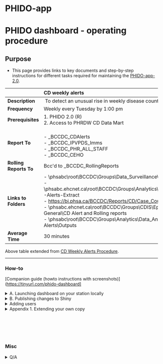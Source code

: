 # PHIDO-app


# PHIDO dashboard - operating procedure 


## Purpose

- This page provides links to key documents and step-by-step instructions for different tasks required for maintaining the [PHIDO-app-2.0](https://bccdc.shinyapps.io/PHIDO/).
 
| |  CD weekly alerts | PHIDO-app 2.0 |
| :-- | :--  | :-- |
| **Description** |​ To detect an unusual rise in weekly disease counts based on their temporal and cyclical trends.​ | To enable interactive explorations of alerts (sort, etc.) |
| **​Frequency** | Weekly every Tuesday by 1:00 pm​   | N/A |
| **​Prerequisites** | 1. PHIDO 2.0 (R) <br> 2. Access to PHRDW CD Data Mart | Same |
| ​**Report To** |   <br>- _BCCDC_CDAlerts <br>- _BCCDC_IPVPDS_Imms <br>- _BCCDC_PHR_ALL_STAFF <br>- _BCCDC_CEHO | Users from the same mailing lists |
| **Rolling Reports To** | Bcc'd to _BCCDC_RollingReports | N/A |
| **​Links to Folders** | - \\phsabc\root\BCCDC\Groups\Data_Surveillance\PHRDW\CD\Alerts\csv_output <br>- \\phsabc.ehcnet.ca\root\BCCDC\Groups\Analytics\Data_Analysts\Reports_Scripts\Reporting\CD-Alerts-Extract <br>- https://bi.phsa.ca/BCCDC/Reports/CD/Case_Count_Reports  <br>- \\phsabc.ehcnet.ca\root\BCCDC\Groups\CDIS\Epidemiology\epid\CD\1. SURVEILLANCE - General\CD Alert and Rolling reports <br>- \\phsabc\root\BCCDC\Groups\Analytics\Data_Analysts\Reports_Scripts\Reporting\CD-Alerts\Outputs  |  <br> User manual of PHIDO 2.0 prepared by Max ```O:\BCCDC\Groups\Analytics\DSI\RnD\p01_PHIDO_2.0\PHIDO_package``` <br> Validation compiled by Max et al. ```O:\BCCDC\Groups\Analytics\DSI\RnD\p01_PHIDO_2.0\PHIDO_Validation``` <br> [Shiny Login](https://www.shinyapps.io/admin/#/dashboard), use login ```data_analytics```|
| ​**Average Time** | 30 minutes​  | 10 minutes |

Above table extended from [CD Weekly Alerts Procedure](https://your.healthbc.org/sites/BCCDCsurv/analysts/_layouts/15/start.aspx#/SitePages/CD%20Weekly%20Alerts%20Procedure.aspx).

<hr>

### How-to


[Companion guide (howto instructions with screenshots)](https://tinyurl.com/phido-dashboard]

<details>
<summary> A. Launching dashboard on your station locally</summary>

1. Login to your station 
2. Launch [R Studio 4.1.1 via CAP](launch_r4.1.1_cap.md)
3. Choose "Open Project"
4. Copy-paste below:
    ```
    \\srvnetapp02.phsabc.ehcnet.ca\bccdc\Depts\Analytics\DSI\RnD\p06_PHIDO_dashboard\beta_version\
    ```
5. Select ```dashboard.Rproj```
6. Execute below and enter `y` when prompted about installations

    ```        
    shiny::runApp( 'app.R' )  
    ```

</details>




<details>

<summary> 
B. Publishing changes to Shiny 
</summary>

1. Repeat steps in Section A to test that the dashboard executes fine locally
2. Upon project owner's approval, run ```deployment/PHIDO_dev001_deploy.R``` to publish your changes to the online app
3. Take a coffee break as the project folder (code and intermediate outputs) would require "large" data transfers and will take >5 minutes.

See [example log showing successful R Studio outputs](example_log.md)
 

</details>

<details>
<summary> Adding users </summary>

1. Update the email list to ensure that retired staff will no longer have access to the app  
2. Update the user list by visiting https://www.shinyapps.io/admin/#/application/12298682/users
 - Email login: data_analytics@bccdc.ca
 - Password: [data analysts been given this info]
- Application visibiity: select ``private''
 - Add email of individual users

</details>

<details>
<summary>
Appendix 1. Extending your own copy 
</summary>

1. [Install Anaconda](https://healthbc.sharepoint.com/sites/BCCDCDataAnalyticsServicePHSA/SitePages/virtual-environments.aspx)  
    - May wish to review [notes on path](https://healthbc.sharepoint.com/sites/BCCDCDataAnalyticsServicePHSA/SitePages/Python-Infrastructure.aspx)
     
2. Launch Git Bash

3. Create a own copy on your personal drive

    ```
    cd \\PHSAhome2.phsabc.ehcnet.ca\user.name1
    mkdir GitLab
    git clone http://lvmgenodh01.phsabc.ehcnet.ca/bccdc/das/dsi/phido-dash-dev/phido-dashboard.git

    ```

4. Review and replicate an eample workflow.

    <details>
    
    <summary> 
    Add new ```how-to-nav_v2.png``` figure 
    </summary>

    1. Launch Git Bash and navigate to your repository, e.g.

        ```
        cd GitLab/phido-dashboard
        ```

        Or, if you are working from the subfolder on O: drive:

        ```
        cd //srvnetapp02.phsabc.ehcnet.ca/BCcdc/Depts/Analytics/DSI/RnD/p06_PHIDO_dashboard/
        ```


    1. Update your copy by issuing below
        ```
        git pull
        ```

    2. Create a new branch:
        ```
        git branch refine_how-to-nav_png
        git checkout refine_how-to-nav_png
        ```

    3. Create a new version of the how-to-nav PNG and save it under location ```www/image/how-to-nav_v2.png```

    4. Start tracking the newly created file:
        ```
        git add www/image/how-to-nav_v2.png
        ```

    5. Commit this change along with a concise message and push this change to the remote repository like this:
        ```
        git commit -m "refined how-to-nav legend PNG" 
        git push --set-upstream origin refine_how-to-nav_png
        ```

    6. On the browser, submit a **pull request** so the project owner can approve the request for integrating this change into the remote repo upon their review.

    Example [screenshots](https://docs.google.com/presentation/d/1HoJsx0J9jjHDZVovRDCWPjVyC6yVurn2vqYMx8ytVFU/)

    </details>

</details>

 





<br><br><br><br>





### Misc


<details>

<summary>Q/A</summary>


## Deployment scheme

- PHIDO 1.0: current pipeline producing power point sent by email
- PHIDO-app-2.0: beta prototype, i.e. mock data
- PHIDO-app-2.1: uses real data from CD mart
- PHIDO-app-3.0: CLHA geography will be provided

## Ideas
- Run both PHIDO 1.0 and PHIDO-app-2.1 in parallel for 2-3 months 

</details>




